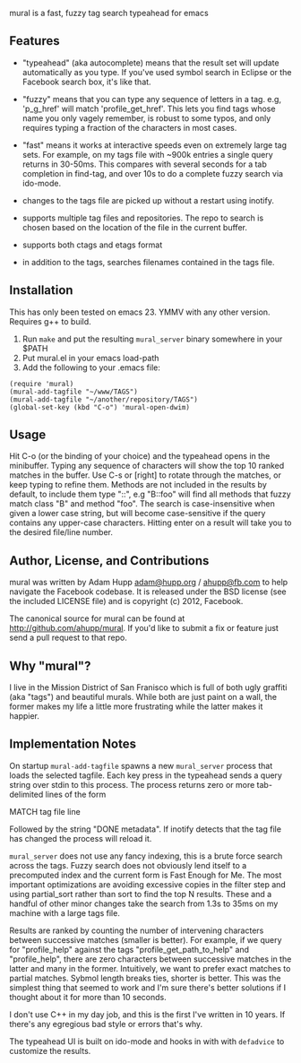 mural is a fast, fuzzy tag search typeahead for emacs

## Features

* "typeahead" (aka autocomplete) means that the result set will update
  automatically as you type.  If you've used symbol search in Eclipse
  or the Facebook search box, it's like that.

* "fuzzy" means that you can type any sequence of letters in a tag.
  e.g, 'p_g_href' will match 'profile_get_href'.  This lets you find
  tags whose name you only vagely remember, is robust to some typos,
  and only requires typing a fraction of the characters in most cases.

* "fast" means it works at interactive speeds even on extremely large
  tag sets.  For example, on my tags file with ~900k entries a single
  query returns in 30-50ms.  This compares with several seconds for a
  tab completion in find-tag, and over 10s to do a complete fuzzy
  search via ido-mode.

* changes to the tags file are picked up without a restart using
  inotify.

* supports multiple tag files and repositories.  The repo to search is
  chosen based on the location of the file in the current buffer.

* supports both ctags and etags format

* in addition to the tags, searches filenames contained in the tags
  file.

## Installation

This has only been tested on emacs 23.  YMMV with any other version.
Requires g++ to build.

1. Run `make` and put the resulting `mural_server` binary somewhere in your $PATH
2. Put mural.el in your emacs load-path
3. Add the following to your .emacs file:

```elisp
(require 'mural)
(mural-add-tagfile "~/www/TAGS")
(mural-add-tagfile "~/another/repository/TAGS")
(global-set-key (kbd "C-o") 'mural-open-dwim)
```

## Usage

Hit C-o (or the binding of your choice) and the typeahead opens in the
minibuffer.  Typing any sequence of characters will show the top 10
ranked matches in the buffer. Use C-s or [right] to rotate through the
matches, or keep typing to refine them.  Methods are not included in
the results by default, to include them type "::", e.g "B::foo" will
find all methods that fuzzy match class "B" and method "foo".  The
search is case-insensitive when given a lower case string, but will
become case-sensitive if the query contains any upper-case characters.
Hitting enter on a result will take you to the desired file/line
number.

## Author, License, and Contributions

mural was written by Adam Hupp <adam@hupp.org> / <ahupp@fb.com> to
help navigate the Facebook codebase.  It is released under the BSD
license (see the included LICENSE file) and is copyright (c) 2012,
Facebook.

The canonical source for mural can be found at
http://github.com/ahupp/mural.  If you'd like to submit a fix or
feature just send a pull request to that repo.

## Why "mural"?

I live in the Mission District of San Franisco which is full of both
ugly graffiti (aka "tags") and beautiful murals.  While both are just
paint on a wall, the former makes my life a little more frustrating
while the latter makes it happier.

## Implementation Notes

On startup `mural-add-tagfile` spawns a new `mural_server` process
that loads the selected tagfile.  Each key press in the typeahead
sends a query string over stdin to this process.  The process returns
zero or more tab-delimited lines of the form

   MATCH tag file line

Followed by the string "DONE metadata".  If inotify detects that the
tag file has changed the process will reload it.

`mural_server` does not use any fancy indexing, this is a brute force
search across the tags.  Fuzzy search does not obviously lend itself
to a precomputed index and the current form is Fast Enough for Me.
The most important optimizations are avoiding excessive copies in the
filter step and using partial_sort rather than sort to find the top N
results.  These and a handful of other minor changes take the search
from 1.3s to 35ms on my machine with a large tags file.

Results are ranked by counting the number of intervening characters
between successive matches (smaller is better).  For example, if we
query for "profile_help" against the tags "profile_get_path_to_help"
and "profile_help", there are zero characters between successive
matches in the latter and many in the former.  Intuitively, we want to
prefer exact matches to partial matches.  Sybmol length breaks ties,
shorter is better.  This was the simplest thing that seemed to work
and I'm sure there's better solutions if I thought about it for more
than 10 seconds.

I don't use C++ in my day job, and this is the first I've written in
10 years.  If there's any egregious bad style or errors that's why.

The typeahead UI is built on ido-mode and hooks in with with
`defadvice` to customize the results.

